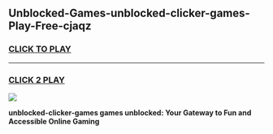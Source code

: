 
## Unblocked-Games-unblocked-clicker-games-Play-Free-cjaqz
<h3>
<a href="https://premium76.site?title=unblocked-clicker-games&ref=20M">CLICK TO PLAY</a></h3>
<hr>

<h3>
<a href="https://premium76.site?title=unblocked-clicker-games&ref=20M">CLICK 2 PLAY</a>
  
</h3>

<a href="https://premium76.site?title=unblocked-clicker-games&ref=19M"><img src="https://clearcache.store/games.png"></a>


**unblocked-clicker-games games unblocked: Your Gateway to Fun and Accessible Online Gaming**
